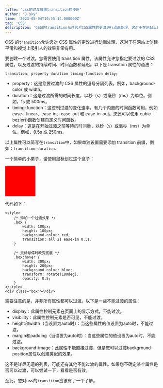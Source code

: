 ```yaml
---
title: 'css的过渡效果transition的使用'
author: 'J.sky'
time: '2023-05-04T10:55:14.000000Z'
tag: 'CSS'
description: 'CSS的transition允许您对CSS属性的更改进行动画处理，这对于在网站上创建平滑和视觉上吸引人的效果非常有用。'
---
```


CSS 的`transition`允许您对 CSS 属性的更改进行动画处理，这对于在网站上创建平滑和视觉上吸引人的效果非常有用。

要创建一个过渡，您需要使用 transition 属性。该属性允许您指定要过渡的 CSS 属性，以及过渡的持续时间、时间函数和延迟。以下是 transition 属性的语法：

    transition: property duration timing-function delay;

- property：这是您要过渡的 CSS 属性的逗号分隔列表。例如，background-color 或 width。
- duration：这是过渡所需的时间长度，以秒（s）或毫秒（ms）为单位。例如，1s 或 500ms。
- timing-function：这控制过渡的变化速率。有几个内置的时间函数可用，例如 ease、linear、ease-in、ease-out 和 ease-in-out。您还可以使用 cubic-bezier()函数创建自定义时间函数。
- delay：这是在开始过渡之前等待的时间量，以秒（s）或毫秒（ms）为单位。例如，0.5s 或 250ms。

以上属性可以简写在`transition`中，如果单独设置需要添加 transition 前缀，例如：`transition-duration`.

一个简单的小栗子，请使用鼠标划过这个盒子：

<style>
    /* 添加一个过渡效果 */
    .box {
        width: 100px;
        height: 100px;
        background-color: red;
        transition: all 2s ease-in 0.5s;
    }

    /* 鼠标悬停时改变宽度 */
    .box:hover {
        width: 300px;
        height: 200px;
        background-color: blue;
        transform: rotate(180deg);
        opacity: 0.5;
    }
</style>
<div class="box"></div>

代码如下：

    <style>
        /* 添加一个过渡效果 */
        .box {
            width: 100px;
            height: 100px;
            background-color: red;
            transition: all 2s ease-in 0.5s;
        }

        /* 鼠标悬停时改变宽度 */
        .box:hover {
            width: 300px;
            height: 200px;
            background-color: blue;
            transform: rotate(180deg);
            opacity: 0.5;
        }
    </style>
    <div class="box"></div>

需要注意的是，并非所有属性都可以过渡。以下是一些不能过渡的属性：

- display：此属性控制元素在页面上的显示方式，不能过渡。
- visibility：此属性控制元素是否可见，不能过渡。
- height和width（当设置为auto时）：当这些属性的值设置为auto时，不能过渡。
- margin和padding（当设置为auto时）：当这些属性的值设置为auto时，不能过渡。
- background-image：此属性不能直接过渡，但是您可以过渡background-position属性以创建类似的效果。

这不是详尽无遗的列表，可能还有其他不能过渡的属性。如果您不确定某个属性是否可以过渡，可以尝试一下，看看是否有效。

至此，您对css的`transition`应该有了一个了解。